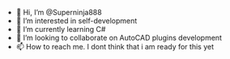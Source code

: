 - 👋 Hi, I’m @Superninja888
- 👀 I’m interested in self-development
- 🌱 I’m currently learning С#
- 💞️ I’m looking to collaborate on AutoCAD plugins development
- 📫 How to reach me. I dont think that i am ready for this yet

<!---
Superninja888/Superninja888 is a ✨ special ✨ repository because its `README.md` (this file) appears on your GitHub profile.
You can click the Preview link to take a look at your changes.
--->
